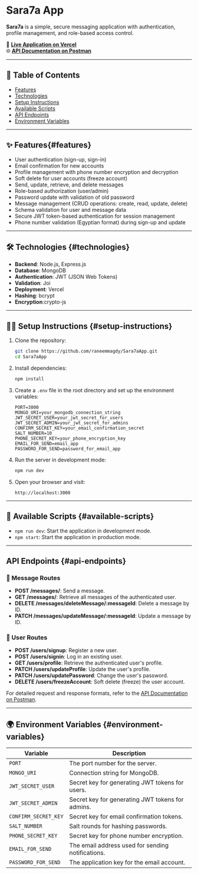 
# Sara7a App

**Sara7a** is a simple, secure messaging application with authentication, profile management, and role-based access control.

🚀 **[Live Application on Vercel](https://sara7a-app-nine.vercel.app/)**  
🌐 **[API Documentation on Postman](https://documenter.getpostman.com/view/26311189/2sAYJ7fyYU)**

---

## 🔖 Table of Contents

- [Features](#features)
- [Technologies](#technologies)
- [Setup Instructions](#setup-instructions)
- [Available Scripts](#available-scripts)
- [API Endpoints](#api-endpoints)
- [Environment Variables](#environment-variables)


---

## ✨ Features{#features}
- User authentication (sign-up, sign-in)
- Email confirmation for new accounts
- Profile management with phone number encryption and decryption
- Soft delete for user accounts (freeze account)
- Send, update, retrieve, and delete messages
- Role-based authorization (user/admin)
- Password update with validation of old password
- Message management (CRUD operations: create, read, update, delete)
- Schema validation for user and message data
- Secure JWT token-based authentication for session management
- Phone number validation (Egyptian format) during sign-up and update
  
---

## 🛠️ Technologies {#technologies}

- **Backend**: Node.js, Express.js
- **Database**: MongoDB
- **Authentication**: JWT (JSON Web Tokens)
- **Validation**: Joi
- **Deployment**: Vercel
- **Hashing**: bcrypt
- **Encryption**:crypto-js

---

## 🧑‍💻 Setup Instructions {#setup-instructions}

1. Clone the repository:

   ```bash
   git clone https://github.com/raneemmagdy/Sara7aApp.git
   cd Sara7aApp
   ```

2. Install dependencies:

   ```bash
   npm install
   ```

3. Create a `.env` file in the root directory and set up the environment variables:

   ```plaintext
   PORT=3000
   MONGO_URI=your_mongodb_connection_string
   JWT_SECRET_USER=your_jwt_secret_for_users
   JWT_SECRET_ADMIN=your_jwt_secret_for_admins
   CONFIRM_SECRET_KEY=your_email_confirmation_secret
   SALT_NUMBER=10
   PHONE_SECRET_KEY=your_phone_encryption_key
   EMAIL_FOR_SEND=email_app
   PASSWORD_FOR_SEND=password_for_email_app
   ```

4. Run the server in development mode:

   ```bash
   npm run dev
   ```

5. Open your browser and visit:

   ```plaintext
   http://localhost:3000
   ```

---

## 🏃 Available Scripts {#available-scripts}

- `npm run dev`: Start the application in development mode.
- `npm start`: Start the application in production mode.

---

##  API Endpoints {#api-endpoints}

### 💬 Message Routes

- **POST /messages/**: Send a message.
- **GET /messages/**: Retrieve all messages of the authenticated user.
- **DELETE /messages/deleteMessage/:messageId**: Delete a message by ID.
- **PATCH /messages/updateMessage/:messageId**: Update a message by ID.

### 🧑 User Routes

- **POST /users/signup**: Register a new user.
- **POST /users/signin**: Log in an existing user.
- **GET /users/profile**: Retrieve the authenticated user's profile.
- **PATCH /users/updateProfile**: Update the user's profile.
- **PATCH /users/updatePassword**: Change the user's password.
- **DELETE /users/freezeAccount**: Soft delete (freeze) the user account.

For detailed request and response formats, refer to the [API Documentation on Postman](https://documenter.getpostman.com/view/26311189/2sAYJ7fyYU).

---

## 🌍 Environment Variables {#environment-variables}

| Variable             | Description                                      |
| -------------------- | ------------------------------------------------ |
| `PORT`               | The port number for the server.                  |
| `MONGO_URI`          | Connection string for MongoDB.                   |
| `JWT_SECRET_USER`    | Secret key for generating JWT tokens for users.  |
| `JWT_SECRET_ADMIN`   | Secret key for generating JWT tokens for admins. |
| `CONFIRM_SECRET_KEY` | Secret key for email confirmation tokens.        |
| `SALT_NUMBER`        | Salt rounds for hashing passwords.               |
| `PHONE_SECRET_KEY`   | Secret key for phone number encryption.          |
| `EMAIL_FOR_SEND`    | The email address used for sending notifications. |
| `PASSWORD_FOR_SEND` | The application key for the email account.        |


